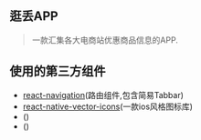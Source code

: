 ## 逛丢APP
> 一款汇集各大电商站优惠商品信息的APP.


## 使用的第三方组件

* [react-navigation](https://github.com/react-navigation/react-navigation)(路由组件,包含简易Tabbar)
* [react-native-vector-icons](https://github.com/oblador/react-native-vector-icons)(一款ios风格图标库)
* []()()
* []()()

